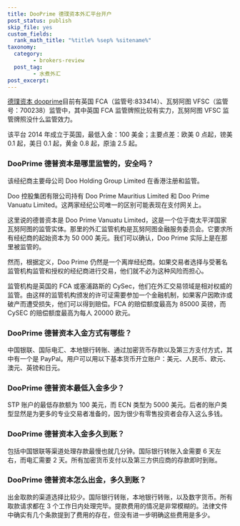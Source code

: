 ```yaml
---
title: DooPrime 德璞资本外汇平台开户
post_status: publish
skip_file: yes
custom_fields:
  rank_math_title: "%title% %sep% %sitename%"
taxonomy:
  category:
        - brokers-review
  post_tag:
        - 水煮外汇
post_excerpt: 
---
```

[德璞资本 dooprime](https://www.dooprime.net/)目前有英国 FCA（监管号:833414）、瓦努阿图 VFSC（监管号：700238）监管中，其中英国 FCA 监管牌照比较有实力，瓦努阿图 VFSC 监管牌照没什么监管效力。

该平台 2014 年成立于英国，最低入金：100 美金；主要点差：欧美 0 点起，镑美 0.1 起，美日 0.1 起，黄金 0.8 起，原油 2.5 起。

### DooPrime 德普资本是哪里监管的，安全吗？

该经纪商主要母公司 Doo Holding Group Limited 在香港注册和监管。

Doo 控股集团有限公司持有 Doo Prime Mauritius Limited 和 Doo Prime Vanuatu Limited。这两家经纪公司唯一的区别可能表现在支付网关上。

这里说的德普资本是 Doo Prime Vanuatu Limited，这是一个位于南太平洋国家瓦努阿图的监管实体。那里的外汇监管机构是瓦努阿图金融服务委员会。它要求所有经纪商的起始资本为 50 000 美元。我们可以确认，Doo Prime 实际上是在那里被监管的。

然而，根据定义，Doo Prime 仍然是一个离岸经纪商。如果交易者选择与受著名监管机构监管和授权的经纪商进行交易，他们就不必为这种风险而担心。

监管机构是英国的 FCA 或塞浦路斯的 CySec，他们在外汇交易领域是相对权威的监管。由这样的监管机构颁发的许可证需要参加一个金融机制，如果客户因欺诈或破产而遭受损失，他们可以得到赔偿。FCA 的赔偿额度最高为 85000 英镑，而 CySEC 的赔偿额度最高为每人 20000 欧元。

### DooPrime 德普资本入金方式有哪些？

中国银联、国际电汇、本地银行转账、通过加密货币存款以及第三方支付方式，其中有一个是 PayPal。用户可以用以下基本货币开立账户：美元、人民币、欧元、澳元、英镑和日元。

### DooPrime 德普资本最低入金多少？

STP 账户的最低存款额为 100 美元，而 ECN 类型为 5000 美元。后者的账户类型显然是为更多的专业交易者准备的，因为很少有零售投资者会存入这么多钱。

### DooPrime 德普资本入金多久到账？

包括中国银联等渠道处理存款最慢也就几分钟。国际银行转账入金需要 6 天左右，而电汇需要 2 天。所有加密货币支付以及第三方供应商的存款即时到账。

### DooPrime 德普资本怎么出金，多久到账？

出金取款的渠道选择比较少。国际银行转账，本地银行转账，以及数字货币。所有取款请求都在 3 个工作日内处理完毕。提款费用的情况是非常模糊的。法律文件中确实有几个条款提到了费用的存在，但没有进一步明确这些费用是多少。